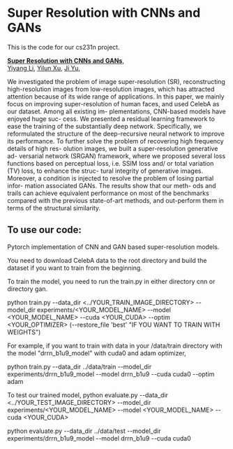 # Super Resolution with CNNs and GANs

This is the code for our cs231n project.

**[Super Resolution with CNNs and GANs](https://github.com/yiyang7/cs231n_proj)**,
<br>
[Yiyang Li](https://github.com/yiyang7),
[Yilun Xu](https://github.com/Beehamer),
[Ji Yu](https://github.com/NaruSaku),
<br>

We investigated the problem of image super-resolution (SR), reconstructing high-resolution images from low-resolution images, which has attracted attention because of its wide range of applications. In this paper, we mainly focus on improving super-resolution of human faces, and used CelebA as our dataset. Among all existing im- plementations, CNN-based models have enjoyed huge suc- cess. We presented a residual learning framework to ease the training of the substantially deep network. Specifically, we reformulated the structure of the deep-recursive neural network to improve its performance. To further solve the problem of recovering high frequency details of high res- olution images, we built a super-resolution generative ad- versarial network (SRGAN) framework, where we proposed several loss functions based on perceptual loss, i.e. SSIM loss and/ or total variation (TV) loss, to enhance the struc- tural integrity of generative images. Moreover, a condition is injected to resolve the problem of losing partial infor- mation associated GANs. The results show that our meth- ods and trails can achieve equivalent performance on most of the benchmarks compared with the previous state-of-art methods, and out-perform them in terms of the structural similarity.

## To use our code:
Pytorch implementation of CNN and GAN based super-resolution models.

You need to download CelebA data to the root directory and build the dataset if you want to train from the beginning.

To train the model, you need to run the train.py in either directory cnn or directory gan. 

python train.py --data_dir <../YOUR_TRAIN_IMAGE_DIRECTORY> --model_dir experiments/<YOUR_MODEL_NAME> --model <YOUR_MODEL_NAME> --cuda <YOUR_CUDA> --optim <YOUR_OPTIMIZER> (--restore_file 'best' "IF YOU WANT TO TRAIN WITH WEIGHTS")

For example, if you want to train with data in your /data/train directory with the model "drrn_b1u9_model" with cuda0 and adam optimizer,

python train.py --data_dir ../data/train --model_dir experiments/drrn_b1u9_model --model drrn_b1u9 --cuda cuda0 --optim adam


To test our trained model,
python evaluate.py --data_dir <../YOUR_TEST_IMAGE_DIRECTORY> --model_dir experiments/<YOUR_MODEL_NAME> --model <YOUR_MODEL_NAME> --cuda <YOUR_CUDA> 


python evaluate.py --data_dir ../data/test --model_dir experiments/drrn_b1u9_model --model drrn_b1u9 --cuda cuda0
